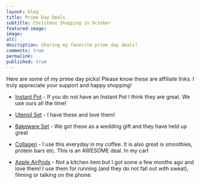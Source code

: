 ```yaml
---
layout: blog
title: Prime Day Deals
subtitle: Christmas Shopping in October
featured-image:
image:
alt:
description: Sharing my favorite prime day deals!
comments: true
permalink:
published: true
---
```

Here are some of my prime day picks! Please know these are affiliate links. I truly appreciate your support and happy shopping!

* [Instant Pot](https://www.amazon.com/gp/product/B07RC8LL8R/ref=as_li_qf_asin_il_tl?ie=UTF8&tag=h3withlaura-20&creative=9325&linkCode=as2&creativeASIN=B07RC8LL8R&linkId=b7d3d0d7bc23e04eab028661a5130b73) - If you do not have an Instant Pot I think they are great. We use ours all the time!

* [Utensil Set](https://www.amazon.com/gp/product/B01F6WC6JY/ref=as_li_qf_asin_il_tl?ie=UTF8&tag=h3withlaura-20&creative=9325&linkCode=as2&creativeASIN=B01F6WC6JY&linkId=f4168d94e29c5275924e7d7c15710e50) - I have these and love them!

* [Bakeware Set](https://www.amazon.com/gp/product/B01BJ57Q92/ref=as_li_qf_asin_il_tl?ie=UTF8&tag=h3withlaura-20&creative=9325&linkCode=as2&creativeASIN=B01BJ57Q92&linkId=e3f8f49dd9c9a21675b5f7104c0f4f0e) - We got these as a wedding gift and they have held up great

* [Collagen](https://www.amazon.com/gp/product/B00K6JUG4K/ref=as_li_qf_asin_il_tl?ie=UTF8&tag=h3withlaura-20&creative=9325&linkCode=as2&creativeASIN=B00K6JUG4K&linkId=0e72a88e16b1680481b58e4fa87122da) - I use this everyday in my coffee. It is also great is smoothies, protein bars etc. This is an AWESOME deal. In my cart

* [Apple AirPods](https://www.amazon.com/gp/product/B07PXGQC1Q/ref=as_li_qf_asin_il_tl?ie=UTF8&tag=h3withlaura-20&creative=9325&linkCode=as2&creativeASIN=B07PXGQC1Q&linkId=d70248881a28e6b0955b191a3ecdeeea) - Not a kitchen item but I got some a few months ago and love them! I use them for running (and they do not fall out with sweat), filming or talking on the phone.
